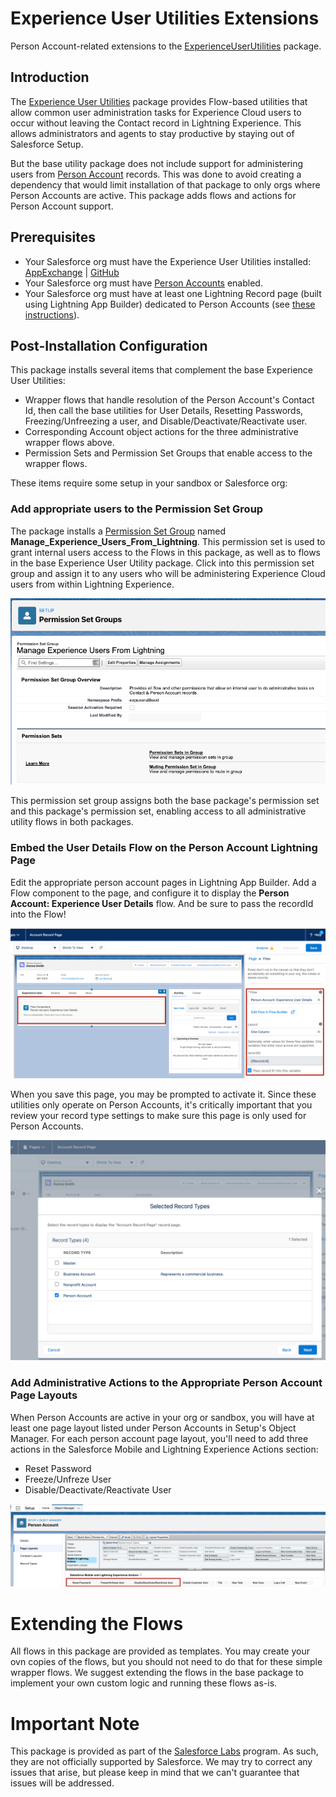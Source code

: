# Experience User Utilities Extensions
Person Account-related extensions to the [ExperienceUserUtilities](https://github.com/ildiavolorosso/ExperienceUserUtilities) package.

## Introduction
The [Experience User Utilities](https://appexchange.salesforce.com/appxListingDetail?listingId=a0N3u00000PuquwEAB) package provides Flow-based utilities that allow common user administration tasks for Experience Cloud users to occur without leaving the Contact record in Lightning Experience. This allows administrators and agents to stay productive by staying out of Salesforce Setup.

But the base utility package does not include support for administering users from [Person Account](https://help.salesforce.com/apex/HTViewHelpDoc?id=sf.account_person.htm&language=en_US) records. This was done to avoid creating a dependency that would limit installation of that package to only orgs where Person Accounts are active. This package adds flows and actions for Person Account support.

## Prerequisites

- Your Salesforce org must have the Experience User Utilities installed: [AppExchange](https://appexchange.salesforce.com/appxListingDetail?listingId=a0N3u00000PuquwEAB) | [GitHub](https://github.com/ildiavolorosso/ExperienceUserUtilities)
- Your Salesforce org must have [Person Accounts](https://help.salesforce.com/s/articleView?id=000328922&type=1) enabled.
- Your Salesforce org must have at least one Lightning Record page (built using Lightning App Builder) dedicated to Person Accounts (see [these instructions](https://help.salesforce.com/s/articleView?id=000314811&type=1)).

## Post-Installation Configuration
This package installs several items that complement the base Experience User Utilities:
- Wrapper flows that handle resolution of the Person Account's Contact Id, then call the base utilities for User Details, Resetting Passwords, Freezing/Unfreezing a user, and Disable/Deactivate/Reactivate user.
- Corresponding Account object actions for the three administrative wrapper flows above.
- Permission Sets and Permission Set Groups that enable access to the wrapper flows.

These items require some setup in your sandbox or Salesforce org:

### Add appropriate users to the Permission Set Group
The package installs a [Permission Set Group](https://help.salesforce.com/s/articleView?language=en_US&type=5&id=perm_set_groups.htm) named **Manage_Experience_Users_From_Lightning**. This permission set is used to grant internal users access to the Flows in this package, as well as to flows in the base Experience User Utility package. Click into this permission set group and assign it to any users who will be administering Experience Cloud users from within Lightning Experience.

![Permission Set Group Assignment](https://github.com/ildiavolorosso/ExperienceUserUtilitiesExtensions/blob/main/screenshots/1.ss.permission-set-group.png?raw=true)

This permission set group assigns both the base package's permission set and this package's permission set, enabling access to all administrative utility flows in both packages.

### Embed the User Details Flow on the Person Account Lightning Page

Edit the appropriate person account pages in Lightning App Builder. Add a Flow component to the page, and configure it to display the **Person Account: Experience User Details** flow. And be sure to pass the recordId into the Flow!

![Person Account Record Page](https://github.com/ildiavolorosso/ExperienceUserUtilitiesExtensions/blob/main/screenshots/2.ss.lex-person-account-page.png)

When you save this page, you may be prompted to activate it. Since these utilities only operate on Person Accounts, it's critically important that you review your record type settings to make sure this page is only used for Person Accounts.

![Person Account LEX Page Activation](https://github.com/ildiavolorosso/ExperienceUserUtilitiesExtensions/blob/main/screenshots/3.ss.LEX-page-activation-settings.png)

### Add Administrative Actions to the Appropriate Person Account Page Layouts

When Person Accounts are active in your org or sandbox, you will have at least one page layout listed under Person Accounts in Setup's Object Manager. For each person account page layout, you'll need to add three actions in the Salesforce Mobile and Lightning Experience Actions section:
- Reset Password
- Freeze/Unfreze User
- Disable/Deactivate/Reactivate User

![Person Account Page Layout](https://github.com/ildiavolorosso/ExperienceUserUtilitiesExtensions/blob/main/screenshots/4.ss.person-account-page-layout.png)

# Extending the Flows

All flows in this package are provided as templates. You may create your ovn copies of the flows, but you should not need to do that for these simple wrapper flows. We suggest extending the flows in the base package to implement your own custom logic and running these flows as-is.

# Important Note
This package is provided as part of the [Salesforce Labs](https://appexchange.salesforce.com/category/salesforce-labs-apps) program. As such, they are not officially supported by Salesforce. We may try to correct any issues that arise, but please keep in mind that we can't guarantee that issues will be addressed.
